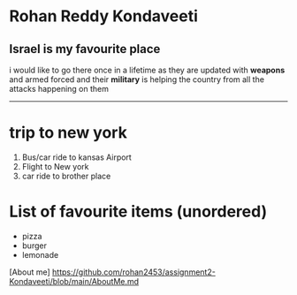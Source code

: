 # Rohan Reddy Kondaveeti
## Israel is my favourite place
i would like to go there once in a lifetime as they are updated with **weapons** and armed forced and their **military** is helping the country from all the attacks happening on them

-----------------------------------
# trip to new york

1. Bus/car ride to kansas Airport
2. Flight to New york
3. car ride to brother place

# List of favourite items (unordered)
* pizza
* burger
* lemonade

[About me]  https://github.com/rohan2453/assignment2-Kondaveeti/blob/main/AboutMe.md